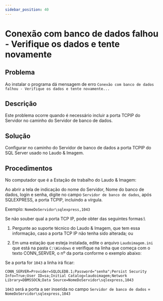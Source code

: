 ```yaml
---
sidebar_position: 40
---
```


# Conexão com banco de dados falhou - Verifique os dados e tente novamente

## Problema

Ao instalar o programa dá mensagem de erro `Conexão com banco de
dados falhou - Verifique os dados e tente novamente...`

## Descrição

Este problema ocorre quando é necessário incluir a porta TCPIP do
Servidor no caminho do Servidor de banco de dados.

## Solução

Configurar no caminho do Servidor de banco de dados a porta TCPIP do
SQL Server usado no Laudo & Imagem.

## Procedimentos

No computador que é a Estação de trabalho do Laudo & Imagem:

Ao abrir a tela de indicação do nome do Servidor, Nome do banco de
dados, login e senha, digite no campo `Servidor de banco de
dados`, após SQLEXPRESS, a porta TCPIP, incluindo a vírgula.

Exemplo: `NomeDoServidor\sqlexpress,1043`

Se não souber qual a porta TCP IP, pode obter das seguintes formas:\
1. Pergunte ao suporte técnico do Laudo & Imagem, que tem essa
informação, caso a porta TCP IP não tenha sido alterada; ou

2. Em uma estação que esteja instalada, edite o arquivo
`Laudoimagem.ini` que está na pasta `C:\Windows` e verifique na linha
que começa com o texto CONN_SERVER, o nº da porta conforme o exemplo
abaixo:

Se a porta for `1043` a linha irá ficar:

```
CONN_SERVER=Provider=SQLOLEDB.1;Password="senha";Persist Security
Info=True;User ID=sa;Initial Catalog=laudoimagem;Network
Library=DBMSSOCN;Data Source=NomeDoServidor\sqlexpress,1043
```

`1043` será a porta a ser inserida no campo `Servidor de banco de
dados` = `NomeDoServidor\sqlexpress,1043`